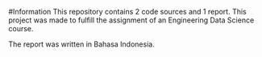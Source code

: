 #Information
This repository contains 2 code sources and 1 report.
This project was made to fulfill the assignment of an Engineering Data Science course.

The report was written in Bahasa Indonesia.
